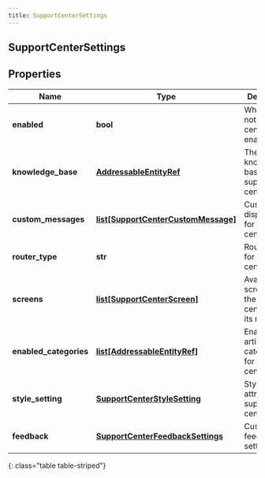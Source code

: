 ```yaml
---
title: SupportCenterSettings
---
```

## SupportCenterSettings

## Properties

|Name | Type | Description | Notes|
|------------ | ------------- | ------------- | -------------|
| **enabled** | **bool** | Whether or not support center is enabled | [optional] |
| **knowledge_base** | [**AddressableEntityRef**](AddressableEntityRef.html) | The knowledge base for support center | [optional] |
| **custom_messages** | [**list[SupportCenterCustomMessage]**](SupportCenterCustomMessage.html) | Customizable display texts for support center | [optional] |
| **router_type** | **str** | Router type for support center | [optional] |
| **screens** | [**list[SupportCenterScreen]**](SupportCenterScreen.html) | Available screens for the support center with its modules | [optional] |
| **enabled_categories** | [**list[AddressableEntityRef]**](AddressableEntityRef.html) | Enabled article categories for support center | [optional] |
| **style_setting** | [**SupportCenterStyleSetting**](SupportCenterStyleSetting.html) | Style attributes for support center | [optional] |
| **feedback** | [**SupportCenterFeedbackSettings**](SupportCenterFeedbackSettings.html) | Customer feedback settings | [optional] |
{: class="table table-striped"}


